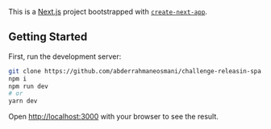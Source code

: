 This is a [Next.js](https://nextjs.org/) project bootstrapped with [`create-next-app`](https://github.com/vercel/next.js/tree/canary/packages/create-next-app).

## Getting Started

First, run the development server:

```bash
git clone https://github.com/abderrahmaneosmani/challenge-releasin-spa.git
npm i
npm run dev
# or
yarn dev
```

Open [http://localhost:3000](http://localhost:3000) with your browser to see the result.

